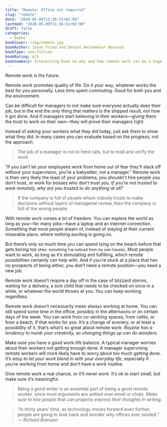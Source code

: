 ```yaml
---
title: "Remote: Office not required"
slug: "remote"
date: "2020-05-09T11:36:51+02:00"
lastmod: "2020-05-09T11:36:51+02:00"
draft: false
categories:
  - books
bookCover: /img/remote.jpg
bookAuthor: Jason Fried and Daniel Heinemeier Hansson
bookType: non-fiction
bookRating: 4/5
bookSummary: Interesting book on why and how remote work can be a huge benefit for many companies and employees.
---
```


Remote work is the future.

Remote work promotes quality of life. Do it your way, whatever works the best for you personally. Less time spent commuting. Good for both you and the environment.

Can be difficult for managers to not make sure everyone actually does their job, but in the end the only thing that matters is the shipped result, not how it got done. And if managers start believing in their workers—giving them the trust to work on their own—they will prove their managers right.

Instead of asking your workers what they did today, just ask them to show what they did. In many cases you can evaluate based on the progress, not the approach.

> The job of a manager is not to herd cats, but to lead and verify the work.

“If you can’t let your employees work from home out of fear they’ll slack off without your supervision, you’re a babysitter, not a manager.” Remote work is then very likely the least of your problems; you shouldn’t hire people you don’t trust, or work for bosses who don’t trust you. _If you’re not trusted to work remotely, why are you trusted to do anything at all?_

> If the company is full of people whom nobody trusts to make decisions without layers of managerial review, then the company is full of the wrong people.

With remote work comes a lot of freedom. You can explore the world as long as you—for many jobs—have a laptop and an internet connection. Something that most people dream of, instead of staying at their current miserable place, where nothing exciting is going on.

But there’s only so much time you can spend lying on the beach before that gets boring too <small>(Alex: something I’ve noticed from my own travels)</small>. Most people want to work, as long as it’s stimulating and fulfilling, which remote possibilities certainly can help with. And if you’re stuck at a place that has no prospects of being either, you don’t need a remote position—you need a new job.

Remote work doesn’t require a day off in the case of blizzard storms, waiting for a delivery, a sick child that needs to be checked on once in a while, or whatever the world throws at you. You can keep working regardless.

Remote work doesn’t necessarily mean always working at home. You can still spend some time in the office; possibly in the afternoons or on certain days of the week. You can work from co-working spaces, from cafés, or from a beach, if that works for you. It’s a change of scenery, or at least a possibility of it, that’s what’s so great about remote work. _Routine has a tendency to numb your creativity, so changing things up can do wonders._

Make sure you have a good work-life balance. A typical manager worries about their workers not getting enough done. A manager supervising remote workers will more likely have to worry about too much getting done. _It’s easy to let your work blend in with your everyday life_, especially if you’re working from home and don’t have a work routine.

Give remote work a real chance, or it’ll never work. It’s ok to start small, but make sure it’s meaningful.

> Being a good writer is an essential part of being a good remote worker, since most arguments are settled over email or chats. _Make sure to hire people that can properly express their thoughts in writing._

> “In thirty years’ time, as technology moves forward even further, people are going to look back and wonder why offices ever existed.”
> <cite>— Richard Branson</cite>